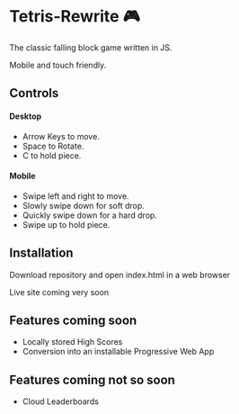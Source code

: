 # Tetris-Rewrite 🎮

The classic falling block game written in JS.

Mobile and touch friendly. 

## Controls

#### Desktop

* Arrow Keys to move.
* Space to Rotate.
* C to hold piece.

#### Mobile

* Swipe left and right to move.
* Slowly swipe down for soft drop.
* Quickly swipe down for a hard drop.
* Swipe up to hold piece.


## Installation

Download repository and open index.html in a web browser

Live site coming very soon

## Features coming soon

* Locally stored High Scores
* Conversion into an installable Progressive Web App

## Features coming not so soon

* Cloud Leaderboards

